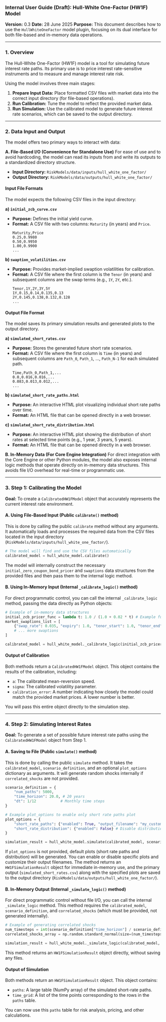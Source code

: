 ### **Internal User Guide (Draft): Hull-White One-Factor (HW1F) Model**

**Version:** 0.3
**Date:** 28 June 2025
**Purpose:** This document describes how to use the `HullWhiteOneFactor` model plugin, focusing on its dual interface for both file-based and in-memory data operations.

---

### **1. Overview**

The Hull-White One-Factor (HW1F) model is a tool for simulating future interest rate paths. Its primary use is to price interest rate-sensitive instruments and to measure and manage interest rate risk.

Using the model involves three main stages:
1.  **Prepare Input Data:** Place formatted CSV files with market data into the correct input directory (for file-based operations).
2.  **Run Calibration:** Tune the model to reflect the provided market data.
3.  **Run Simulation:** Use the calibrated model to generate future interest rate scenarios, which can be saved to the output directory.

---

### **2. Data Input and Output**

The model offers two primary ways to interact with data:

**A. File-Based I/O (Convenience for Standalone Use)**
For ease of use and to avoid hardcoding, the model can read its inputs from and write its outputs to a standardized directory structure.

*   **Input Directory:** `RiskModels/data/inputs/hull_white_one_factor/`
*   **Output Directory:** `RiskModels/data/outputs/hull_white_one_factor/`

#### **Input File Formats**

The model expects the following CSV files in the input directory:

**a) `initial_zcb_curve.csv`**
*   **Purpose:** Defines the initial yield curve.
*   **Format:** A CSV file with two columns: `Maturity` (in years) and `Price`.
    ```csv
    Maturity,Price
    0.25,0.9980
    0.50,0.9950
    1.00,0.9900
    ...
    ```

**b) `swaption_volatilities.csv`**
*   **Purpose:** Provides market-implied swaption volatilities for calibration.
*   **Format:** A CSV file where the first column is the `Tenor` (in years) and subsequent columns are the swap terms (e.g., `1Y`, `2Y`, etc.).
    ```csv
    Tenor,1Y,2Y,3Y,5Y
    1Y,0.15,0.14,0.135,0.13
    2Y,0.145,0.138,0.132,0.128
    ...
    ```

#### **Output File Format**

The model saves its primary simulation results and generated plots to the output directory.

**a) `simulated_short_rates.csv`**
*   **Purpose:** Stores the generated future short rate scenarios.
*   **Format:** A CSV file where the first column is `Time` (in years) and subsequent columns are `Path_0`, `Path_1`, ..., `Path_N-1` for each simulated path.
    ```csv
    Time,Path_0,Path_1,...
    0.0,0.016,0.016,...
    0.083,0.013,0.012,...
    ...
    ```

**b) `simulated_short_rate_paths.html`**
*   **Purpose:** An interactive HTML plot visualizing individual short rate paths over time.
*   **Format:** An HTML file that can be opened directly in a web browser.

**c) `simulated_short_rate_distribution.html`**
*   **Purpose:** An interactive HTML plot showing the distribution of short rates at selected time points (e.g., 1 year, 3 years, 5 years).
*   **Format:** An HTML file that can be opened directly in a web browser.

**B. In-Memory Data (For Core Engine Integration)**
For direct integration with the Core Engine or other Python modules, the model also exposes internal logic methods that operate directly on in-memory data structures. This avoids file I/O overhead for real-time or programmatic use.

---

### **3. Step 1: Calibrating the Model**

**Goal:** To create a `CalibratedHW1FModel` object that accurately represents the current interest rate environment.

#### **A. Using File-Based Input (Public `calibrate()` method)**

This is done by calling the public `calibrate` method without any arguments. It automatically loads and processes the required data from the CSV files located in the input directory (`RiskModels/data/inputs/hull_white_one_factor/`).

```python
# The model will find and use the CSV files automatically
calibrated_model = hull_white_model.calibrate()
```

The model will internally construct the necessary `initial_zero_coupon_bond_pricer` and `swaptions` data structures from the provided files and then pass them to the internal logic method.

#### **B. Using In-Memory Input (Internal `_calibrate_logic()` method)**

For direct programmatic control, you can call the internal `_calibrate_logic` method, passing the data directly as Python objects:

```python
# Example of in-memory data structures
initial_zcb_pricer_func = lambda t: 1.0 / (1.0 + 0.02 * t) # Example function
market_swaptions_list = [
    {"swap_rate": 0.035, "expiry": 1.0, "tenor_start": 1.0, "tenor_end": 11.0, "fixed_frequency": 0.5, "market_price": 15.25},
    # ... more swaptions
]

calibrated_model = hull_white_model._calibrate_logic(initial_zcb_pricer_func, market_swaptions_list)
```

#### **Output of Calibration**

Both methods return a `CalibratedHW1FModel` object. This object contains the results of the calibration, including:

*   `a`: The calibrated mean-reversion speed.
*   `sigma`: The calibrated volatility parameter.
*   `calibration_error`: A number indicating how closely the model could match the provided market prices. A lower number is better.

You will pass this entire object directly to the simulation step.

---

### **4. Step 2: Simulating Interest Rates**

**Goal:** To generate a set of possible future interest rate paths using the `CalibratedHW1FModel` object from Step 1.

#### **A. Saving to File (Public `simulate()` method)**

This is done by calling the public `simulate` method. It takes the `calibrated_model`, `scenario_definition`, and an optional `plot_options` dictionary as arguments. It will generate random shocks internally if `correlated_shocks` are not provided.

```python
scenario_definition = {
    "num_paths": 5000,
    "time_horizon": 20.0, # 20 years
    "dt": 1/12           # Monthly time steps
}

# Example plot_options to enable only short rate paths plot
plot_options = {
    "short_rate_paths": {"enabled": True, "output_filename": "my_custom_paths.html"},
    "short_rate_distribution": {"enabled": False} # Disable distribution plot
}

simulation_result = hull_white_model.simulate(calibrated_model, scenario_definition, plot_options=plot_options)
```

If `plot_options` is not provided, default plots (short rate paths and distribution) will be generated. You can enable or disable specific plots and customize their output filenames. The method returns an `HW1FSimulationResult` object for immediate in-memory use, and the primary output (`simulated_short_rates.csv`) along with the specified plots are saved to the output directory (`RiskModels/data/outputs/hull_white_one_factor/`).

#### **B. In-Memory Output (Internal `_simulate_logic()` method)**

For direct programmatic control without file I/O, you can call the internal `_simulate_logic` method. This method requires the `calibrated_model`, `scenario_definition`, and `correlated_shocks` (which must be provided, not generated internally).

```python
# Example of generating correlated shocks
num_timesteps = int(scenario_definition["time_horizon"] / scenario_definition["dt"]) + 1
correlated_shocks_array = np.random.standard_normal(size=(num_timesteps - 1, scenario_definition["num_paths"]))

simulation_result = hull_white_model._simulate_logic(calibrated_model, scenario_definition, correlated_shocks_array)
```

This method returns an `HW1FSimulationResult` object directly, without saving any files.

#### **Output of Simulation**

Both methods return an `HW1FSimulationResult` object. This object contains:

*   `paths`: A large table (NumPy array) of the simulated short-rate paths.
*   `time_grid`: A list of the time points corresponding to the rows in the `paths` table.

You can now use this `paths` table for risk analysis, pricing, and other calculations.